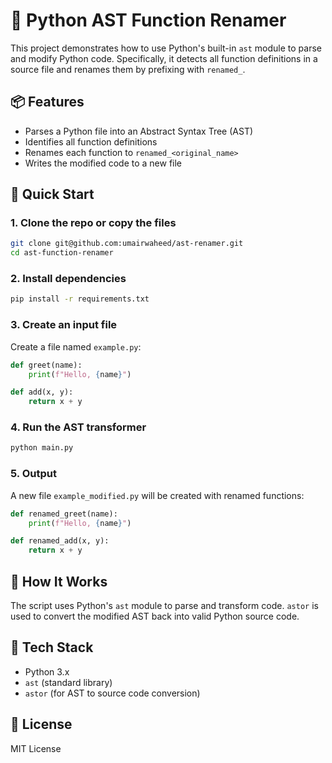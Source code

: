 # 🧪 Python AST Function Renamer

This project demonstrates how to use Python's built-in `ast` module to parse and modify Python code. Specifically, it detects all function definitions in a source file and renames them by prefixing with `renamed_`.

## 📦 Features

- Parses a Python file into an Abstract Syntax Tree (AST)
- Identifies all function definitions
- Renames each function to `renamed_<original_name>`
- Writes the modified code to a new file

## 🚀 Quick Start

### 1. Clone the repo or copy the files

```bash
git clone git@github.com:umairwaheed/ast-renamer.git
cd ast-function-renamer
```

### 2. Install dependencies

```bash
pip install -r requirements.txt
```

### 3. Create an input file

Create a file named `example.py`:

```python
def greet(name):
    print(f"Hello, {name}")

def add(x, y):
    return x + y
```

### 4. Run the AST transformer

```bash
python main.py
```

### 5. Output

A new file `example_modified.py` will be created with renamed functions:

```python
def renamed_greet(name):
    print(f"Hello, {name}")

def renamed_add(x, y):
    return x + y
```

## 🧠 How It Works

The script uses Python's `ast` module to parse and transform code. `astor` is used to convert the modified AST back into valid Python source code.

## 🧰 Tech Stack

- Python 3.x
- `ast` (standard library)
- `astor` (for AST to source code conversion)

## 📝 License

MIT License